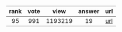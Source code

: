 
| rank | vote | view | answer | url |
|:-:|:-:|:-:|:-:|:-:|
|95|991|1193219|19| [url](http://stackoverflow.com/questions/9942594/unicodeencodeerror-ascii-codec-cant-encode-character-u-xa0-in-position-20) |
